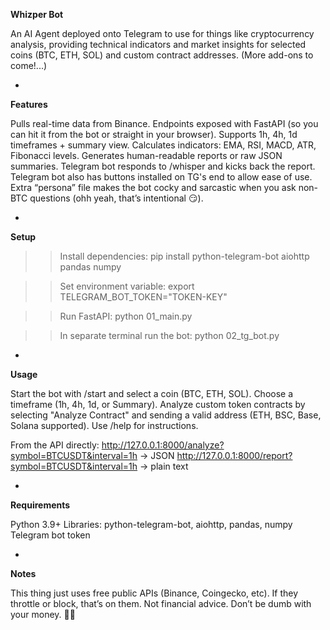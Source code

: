 **Whizper Bot**

An AI Agent deployed onto Telegram to use for things like cryptocurrency analysis, providing technical indicators and market insights for selected coins (BTC, ETH, SOL) and custom contract addresses.
(More add-ons to come!...)

-

**Features**

Pulls real-time data from Binance.
Endpoints exposed with FastAPI (so you can hit it from the bot or straight in your browser).
Supports 1h, 4h, 1d timeframes + summary view.
Calculates indicators: EMA, RSI, MACD, ATR, Fibonacci levels.
Generates human-readable reports or raw JSON summaries.
Telegram bot responds to /whisper <SYMBOL> <INTERVAL> and kicks back the report.
Telegram bot also has buttons installed on TG's end to allow ease of use.
Extra “persona” file makes the bot cocky and sarcastic when you ask non-BTC questions (ohh yeah, that’s intentional 😏).

-

**Setup**

>>Install dependencies:
pip install python-telegram-bot aiohttp pandas numpy

>>Set environment variable:
export TELEGRAM_BOT_TOKEN="TOKEN-KEY"

>>Run FastAPI:
python 01_main.py

>>In separate terminal run the bot:
python 02_tg_bot.py

-

**Usage**

Start the bot with /start and select a coin (BTC, ETH, SOL).
Choose a timeframe (1h, 4h, 1d, or Summary).
Analyze custom token contracts by selecting "Analyze Contract" and sending a valid address (ETH, BSC, Base, Solana supported).
Use /help for instructions.

From the API directly:
http://127.0.0.1:8000/analyze?symbol=BTCUSDT&interval=1h → JSON
http://127.0.0.1:8000/report?symbol=BTCUSDT&interval=1h → plain text

-

**Requirements**

Python 3.9+
Libraries: python-telegram-bot, aiohttp, pandas, numpy
Telegram bot token

-

**Notes**

This thing just uses free public APIs (Binance, Coingecko, etc). If they throttle or block, that’s on them.
Not financial advice. Don’t be dumb with your money. 🤯🤯
